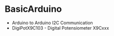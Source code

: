 # BasicArduino
- Arduino to Arduino I2C Communication
- DigiPotX9C103 - Digital Potensiometer X9Cxxx
